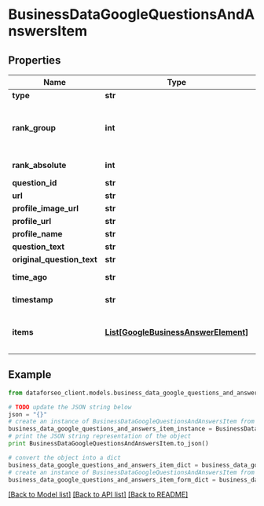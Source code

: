 # BusinessDataGoogleQuestionsAndAnswersItem


## Properties

Name | Type | Description | Notes
------------ | ------------- | ------------- | -------------
**type** | **str** | type of element | [optional] 
**rank_group** | **int** | position within a group of elements with identical type values positions of elements with different type values are omitted from rank_group | [optional] 
**rank_absolute** | **int** | absolute rank among all the elements | [optional] 
**question_id** | **str** | ID of the question | [optional] 
**url** | **str** | URL of the question | [optional] 
**profile_image_url** | **str** | URL of the user’s profile image | [optional] 
**profile_url** | **str** | URL of the user’s profile | [optional] 
**profile_name** | **str** | displayed name of the user | [optional] 
**question_text** | **str** | current text of the question | [optional] 
**original_question_text** | **str** | original text of the question | [optional] 
**time_ago** | **str** | estimated time when the question was posted | [optional] 
**timestamp** | **str** | exact time when the question was posted | [optional] 
**items** | [**List[GoogleBusinessAnswerElement]**](GoogleBusinessAnswerElement.md) | array of google business question items with answers possible item types: google_business_question_item | [optional] 

## Example

```python
from dataforseo_client.models.business_data_google_questions_and_answers_item import BusinessDataGoogleQuestionsAndAnswersItem

# TODO update the JSON string below
json = "{}"
# create an instance of BusinessDataGoogleQuestionsAndAnswersItem from a JSON string
business_data_google_questions_and_answers_item_instance = BusinessDataGoogleQuestionsAndAnswersItem.from_json(json)
# print the JSON string representation of the object
print BusinessDataGoogleQuestionsAndAnswersItem.to_json()

# convert the object into a dict
business_data_google_questions_and_answers_item_dict = business_data_google_questions_and_answers_item_instance.to_dict()
# create an instance of BusinessDataGoogleQuestionsAndAnswersItem from a dict
business_data_google_questions_and_answers_item_form_dict = business_data_google_questions_and_answers_item.from_dict(business_data_google_questions_and_answers_item_dict)
```
[[Back to Model list]](../README.md#documentation-for-models) [[Back to API list]](../README.md#documentation-for-api-endpoints) [[Back to README]](../README.md)


